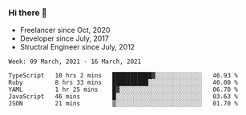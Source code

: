 ### Hi there 👋

- Freelancer since Oct, 2020
- Developer since July, 2017
- Structral Engineer since July, 2012

<!--START_SECTION:waka-->
```text
Week: 09 March, 2021 - 16 March, 2021

TypeScript   10 hrs 2 mins   ███████████▓░░░░░░░░░░░░░   46.93 % 
Ruby         8 hrs 33 mins   ██████████░░░░░░░░░░░░░░░   40.00 % 
YAML         1 hr 25 mins    █▓░░░░░░░░░░░░░░░░░░░░░░░   06.70 % 
JavaScript   46 mins         █░░░░░░░░░░░░░░░░░░░░░░░░   03.63 % 
JSON         21 mins         ▒░░░░░░░░░░░░░░░░░░░░░░░░   01.70 % 
```
<!--END_SECTION:waka-->
